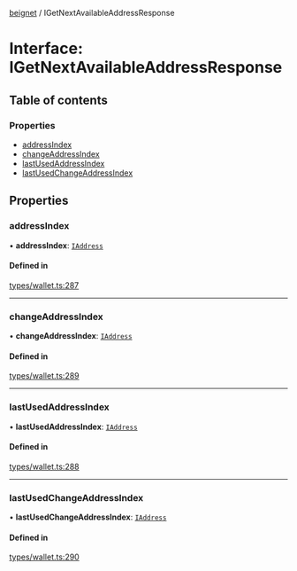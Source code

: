 [beignet](../README.md) / IGetNextAvailableAddressResponse

# Interface: IGetNextAvailableAddressResponse

## Table of contents

### Properties

- [addressIndex](IGetNextAvailableAddressResponse.md#addressindex)
- [changeAddressIndex](IGetNextAvailableAddressResponse.md#changeaddressindex)
- [lastUsedAddressIndex](IGetNextAvailableAddressResponse.md#lastusedaddressindex)
- [lastUsedChangeAddressIndex](IGetNextAvailableAddressResponse.md#lastusedchangeaddressindex)

## Properties

### addressIndex

• **addressIndex**: [`IAddress`](IAddress.md)

#### Defined in

[types/wallet.ts:287](https://github.com/synonymdev/beignet/blob/e4162f7/src/types/wallet.ts#L287)

___

### changeAddressIndex

• **changeAddressIndex**: [`IAddress`](IAddress.md)

#### Defined in

[types/wallet.ts:289](https://github.com/synonymdev/beignet/blob/e4162f7/src/types/wallet.ts#L289)

___

### lastUsedAddressIndex

• **lastUsedAddressIndex**: [`IAddress`](IAddress.md)

#### Defined in

[types/wallet.ts:288](https://github.com/synonymdev/beignet/blob/e4162f7/src/types/wallet.ts#L288)

___

### lastUsedChangeAddressIndex

• **lastUsedChangeAddressIndex**: [`IAddress`](IAddress.md)

#### Defined in

[types/wallet.ts:290](https://github.com/synonymdev/beignet/blob/e4162f7/src/types/wallet.ts#L290)
